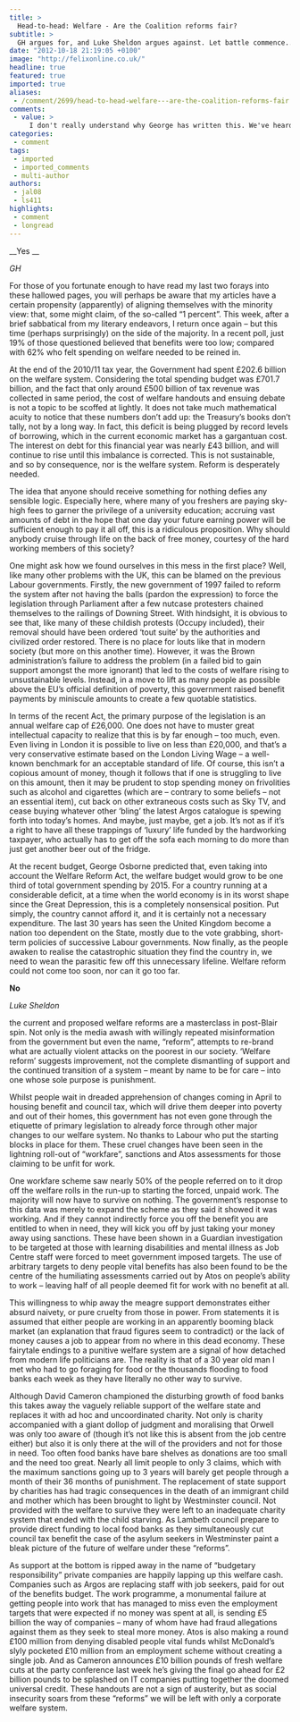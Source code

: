 ```yaml
---
title: >
  Head-to-head: Welfare - Are the Coalition reforms fair?
subtitle: >
  GH argues for, and Luke Sheldon argues against. Let battle commence...
date: "2012-10-18 21:19:05 +0100"
image: "http://felixonline.co.uk/"
headline: true
featured: true
imported: true
aliases:
 - /comment/2699/head-to-head-welfare---are-the-coalition-reforms-fair
comments:
 - value: >
     I don't really understand why George has written this. We've heard it all before with better fact checking and better writing quality, and even then, it was still wrong. <br> <br>I could write a lengthy sarcastic reply, but I doubt you'd be able to appreciate the subtlety.,george i hear you man i'm completely opposed to the something-for-nothing culture of thick-headed public schoolboys granted massive inheritences, social contact with the most powerful in society and nepotistic feet in the door by the previous generation (who themselves received all that something from the generation before for nothing as well) swanning about like they're ubermensch, making lives they can't comprehend immeasureably worse by depriving them of basic human dignity and sustenance <br> <br>the leading lights of the conservatives are truly the people we should be emulating - david cameron, whom the fucking royals greased into the conservative party, and gideon osborne, whose only proper job (i doubt you think NHS jobs count as jobs) was refol
categories:
 - comment
tags:
 - imported
 - imported_comments
 - multi-author
authors:
 - jal08
 - ls411
highlights:
 - comment
 - longread
---
```


__Yes __

_GH_

For those of you fortunate enough to have read my last two forays into these hallowed pages, you will perhaps be aware that my articles have a certain propensity (apparently) of aligning themselves with the minority view: that, some might claim, of the so-called “1 percent”. This week, after a brief sabbatical from my literary endeavors, I return once again – but this time (perhaps surprisingly) on the side of the majority. In a recent poll, just 19% of those questioned believed that benefits were too low; compared with 62% who felt spending on welfare needed to be reined in.

At the end of the 2010/11 tax year, the Government had spent £202.6 billion on the welfare system. Considering the total spending budget was £701.7 billion, and the fact that only around £500 billion of tax revenue was collected in same period, the cost of welfare handouts and ensuing debate is not a topic to be scoffed at lightly. It does not take much mathematical acuity to notice that these numbers don’t add up: the Treasury’s books don’t tally, not by a long way. In fact, this deficit is being plugged by record levels of borrowing, which in the current economic market has a gargantuan cost. The interest on debt for this financial year was nearly £43 billion, and will continue to rise until this imbalance is corrected. This is not sustainable, and so by consequence, nor is the welfare system. Reform is desperately needed.

The idea that anyone should receive something for nothing defies any sensible logic. Especially here, where many of you freshers are paying sky-high fees to garner the privilege of a university education; accruing vast amounts of debt in the hope that one day your future earning power will be sufficient enough to pay it all off, this is a ridiculous proposition. Why should anybody cruise through life on the back of free money, courtesy of the hard working members of this society?

One might ask how we found ourselves in this mess in the first place? Well, like many other problems with the UK, this can be blamed on the previous Labour governments. Firstly, the new government of 1997 failed to reform the system after not having the balls (pardon the expression) to force the legislation through Parliament after a few nutcase protesters chained themselves to the railings of Downing Street. With hindsight, it is obvious to see that, like many of these childish protests (Occupy included), their removal should have been ordered ‘tout suite’ by the authorities and civilized order restored. There is no place for louts like that in modern society (but more on this another time). However, it was the Brown administration’s failure to address the problem (in a failed bid to gain support amongst the more ignorant) that led to the costs of welfare rising to unsustainable levels. Instead, in a move to lift as many people as possible above the EU’s official definition of poverty, this government raised benefit payments by miniscule amounts to create a few quotable statistics.

In terms of the recent Act, the primary purpose of the legislation is an annual welfare cap of £26,000. One does not have to muster great intellectual capacity to realize that this is by far enough – too much, even. Even living in London it is possible to live on less than £20,000, and that’s a very conservative estimate based on the London Living Wage – a well-known benchmark for an acceptable standard of life. Of course, this isn’t a copious amount of money, though it follows that if one is struggling to live on this amount, then it may be prudent to stop spending money on frivolities such as alcohol and cigarettes (which are – contrary to some beliefs – not an essential item), cut back on other extraneous costs such as Sky TV, and cease buying whatever other ‘bling’ the latest Argos catalogue is spewing forth into today’s homes. And maybe, just maybe, get a job. It’s not as if it’s a right to have all these trappings of ‘luxury’ life funded by the hardworking taxpayer, who actually has to get off the sofa each morning to do more than just get another beer out of the fridge.

At the recent budget, George Osborne predicted that, even taking into account the Welfare Reform Act, the welfare budget would grow to be one third of total government spending by 2015. For a country running at a considerable deficit, at a time when the world economy is in its worst shape since the Great Depression, this is a completely nonsensical position. Put simply, the country cannot afford it, and it is certainly not a necessary expenditure. The last 30 years has seen the United Kingdom become a nation too dependent on the State, mostly due to the vote grabbing, short-term policies of successive Labour governments. Now finally, as the people awaken to realise the catastrophic situation they find the country in, we need to wean the parasitic few off this unnecessary lifeline. Welfare reform could not come too soon, nor can it go too far.

__No__

_Luke Sheldon_

the current and proposed welfare reforms are a masterclass in post-Blair spin. Not only is the media awash with willingly repeated misinformation from the government but even the name, “reform”, attempts to re-brand what are actually violent attacks on the poorest in our society. ‘Welfare reform’ suggests improvement, not the complete dismantling of support and the continued transition of a system – meant by name to be for care – into one whose sole purpose is punishment.

Whilst people wait in dreaded apprehension of changes coming in April to housing benefit and council tax, which will drive them deeper into poverty and out of their homes, this government has not even gone through the etiquette of primary legislation to already force through other major changes to our welfare system. No thanks to Labour who put the starting blocks in place for them. These cruel changes have been seen in the lightning roll-out of “workfare”, sanctions and Atos assessments for those claiming to be unfit for work.

One workfare scheme saw nearly 50% of the people referred on to it drop off the welfare rolls in the run-up to starting the forced, unpaid work. The majority will now have to survive on nothing. The government’s response to this data was merely to expand the scheme as they said it showed it was working. And if they cannot indirectly force you off the benefit you are entitled to when in need, they will kick you off by just taking your money away using sanctions. These have been shown in a Guardian investigation to be targeted at those with learning disabilities and mental illness as Job Centre staff were forced to meet government imposed targets. The use of arbitrary targets to deny people vital benefits has also been found to be the centre of the humiliating assessments carried out by Atos on people’s ability to work – leaving half of all people deemed fit for work with no benefit at all.

This willingness to whip away the meagre support demonstrates either absurd naivety, or pure cruelty from those in power. From statements it is assumed that either people are working in an apparently booming black market (an explanation that fraud figures seem to contradict) or the lack of money causes a job to appear from no where in this dead economy. These fairytale endings to a punitive welfare system are a signal of how detached from modern life politicians are. The reality is that of a 30 year old man I met who had to go foraging for food or the thousands flooding to food banks each week as they have literally no other way to survive.

Although David Cameron championed the disturbing growth of food banks this takes away the vaguely reliable support of the welfare state and replaces it with ad hoc and uncoordinated charity. Not only is charity accompanied with a giant dollop of judgment and moralising that Orwell was only too aware of (though it’s not like this is absent from the job centre either) but also it is only there at the will of the providers and not for those in need. Too often food banks have bare shelves as donations are too small and the need too great. Nearly all limit people to only 3 claims, which with the maximum sanctions going up to 3 years will barely get people through a month of their 36 months of punishment. The replacement of state support by charities has had tragic consequences in the death of an immigrant child and mother which has been brought to light by Westminster council. Not provided with the welfare to survive they were left to an inadequate charity system that ended with the child starving. As Lambeth council prepare to provide direct funding to local food banks as they simultaneously cut council tax benefit the case of the asylum seekers in Westminster paint a bleak picture of the future of welfare under these “reforms”.

As support at the bottom is ripped away in the name of “budgetary responsibility” private companies are happily lapping up this welfare cash. Companies such as Argos are replacing staff with job seekers, paid for out of the benefits budget. The work programme, a monumental failure at getting people into work that has managed to miss even the employment targets that were expected if no money was spent at all, is sending £5 billion the way of companies – many of whom have had fraud allegations against them as they seek to steal more money. Atos is also making a round £100 million from denying disabled people vital funds whilst McDonald’s slyly pocketed £10 million from an employment scheme without creating a single job. And as Cameron announces £10 billion pounds of fresh welfare cuts at the party conference last week he’s giving the final go ahead for £2 billion pounds to be splashed on IT companies putting together the doomed universal credit. These handouts are not a sign of austerity, but as social insecurity soars from these “reforms” we will be left with only a corporate welfare system.

